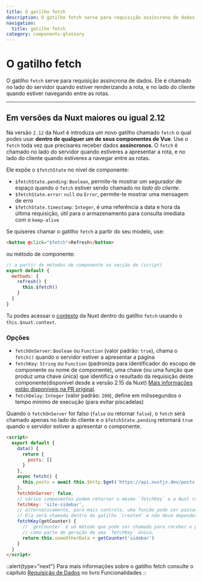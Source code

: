 ```yaml
---
title: O gatilho fetch
description: O gatilho fetch serve para requisição assíncrona de dados. Ele é chamado no lado do servidor quando estiver renderizando a rota, e no lado do cliente quando estiver navegando entre as rotas.
navigation:
  title: gatilho fetch
category: components-glossary
---
```

# O gatilho fetch

O gatilho `fetch` serve para requisição assíncrona de dados. Ele é chamado no lado do servidor quando estiver renderizando a rota, e no lado do cliente quando estiver navegando entre as rotas.

---

## Em versões da Nuxt maiores ou igual 2.12

Na versão `2.12` da Nuxt é introduza um novo gatilho chamado `fetch` o qual podes usar **dentro de qualquer um de seus componentes de Vue**. Use o `fetch` toda vez que precisares receber dados **assíncronos**. O `fetch` é chamado no lado do servidor quando estiveres a apresentar a rota, e no lado do cliente quando estiveres a navegar entre as rotas.

Ele expõe o `$fetchState` no nível de componente:

- `$fetchState.pending`: `Boolean`, permite-te mostrar um segurador de espaço quando o `fetch` estiver sendo chamado _no lado do cliente_.
- `$fetchState.error`: `null` ou `Error`, permite-te mostrar uma mensagem de erro
- `$fetchState.timestamp`: `Integer`, é uma referência a data e hora da última requisição, útil para o armazenamento para consulta imediata com o `keep-alive`

Se quiseres chamar o gatilho `fetch` a partir do seu modelo, use:

```html
<button @click="$fetch">Refresh</button>
```

ou método de componente:

```javascript
// a partir de métodos de componente na secção de (script)
export default {
  methods: {
    refresh() {
      this.$fetch()
    }
  }
}
```

Tu podes acessar o [contexto](/docs/internals-glossary/context) da Nuxt dentro do gatilho `fetch` usando o `this.$nuxt.context`.

### Opções

- `fetchOnServer`: `Boolean` ou `Function` (valor padrão: `true`), chama o `fetch()` quando o servidor estiver a apresentar a página
- `fetchKey`: `String` ou `Function` (padroniza para identificador do escopo de componente ou nome de componente), uma chave (ou uma função que produz uma chave única) que identifica o resultado da requisição deste componente(disponível desde a versão 2.15 da Nuxt) [Mais informações estão disponíveis na PR original](https://github.com/nuxt/nuxt/pull/8466).
- `fetchDelay`: `Integer` (valor padrão: `200`), define em milissegundos o tempo mínimo de execução (para evitar piscadelas)

Quando o `fetchOnServer` for falso (`false` ou retornar `false`), o `fetch` será chamado apenas no lado do cliente e o `$fetchState.pending` retornará `true` quando o servidor estiver a apresentar o componente.

```html
<script>
  export default {
    data() {
      return {
        posts: []
      }
    },
    async fetch() {
      this.posts = await this.$http.$get('https://api.nuxtjs.dev/posts')
    },
    fetchOnServer: false,
    // vários componentes podem retornar o mesmo `fetchKey` e a Nuxt rastreará ambos eles separadamente
    fetchKey: 'site-sidebar',
    // alternativamente, para mais controle, uma função pode ser passada com o acesso à instância do componente
    // Ela será chamada dentro do gatilho `created` e não deve depender de um dado requisitado
    fetchKey(getCounter) {
      // `getCounter` é um método que pode ser chamado para receber o próximo número dentro de uma sequência
      // como parte de geração de uma `fetchKey` única.
      return this.someOtherData + getCounter('sidebar')
    }
  }
</script>
```

::alert{type="next"}
Para mais informações sobre o gatilho fetch consulte o capítulo [Requisição de Dados](/docs/features/data-fetching) no livro Funcionalidades
::
